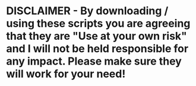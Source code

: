 #  DISCLAIMER - By downloading / using these scripts you are agreeing that they are "Use at your own risk" and I will not be held responsible for any impact.  Please make sure they will work for your need!

